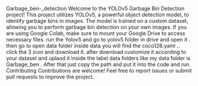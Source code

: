 Garbage_ben-_detection
Welcome to the YOLOv5 Garbage Bin Detection project! This project utilizes YOLOv5, a powerful object detection model, to identify garbage bins in images. The model is trained on a custom dataset, allowing you to perform garbage bin detection on your own images.
If you are using Google Colab, make sure to mount your Google Drive to access necessary files.
run the Yolov5 and go to yolov5 folder in drive and open it . then go to open data folder inside data you will find the coco128.yaml .. click the 3 icon and download it.
after download customize it according to your dataset and uplaod it inside the label data folders like my data folder is Garbage_ben  .
After that just copy the path and put it into the code and run 
Contributing
Contributions are welcome! Feel free to report issues or submit pull requests to improve the project.
